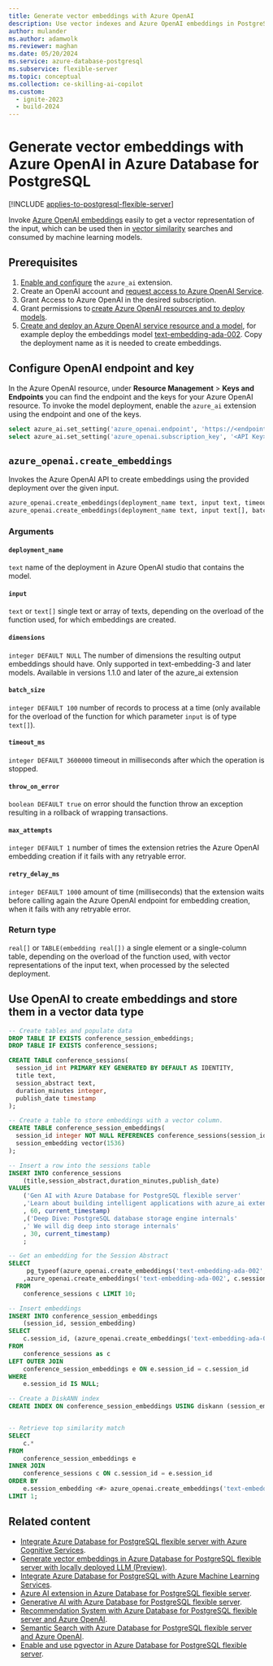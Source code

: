 ```yaml
---
title: Generate vector embeddings with Azure OpenAI
description: Use vector indexes and Azure OpenAI embeddings in PostgreSQL for retrieval augmented generation (RAG) patterns.
author: mulander
ms.author: adamwolk
ms.reviewer: maghan
ms.date: 05/20/2024
ms.service: azure-database-postgresql
ms.subservice: flexible-server
ms.topic: conceptual
ms.collection: ce-skilling-ai-copilot
ms.custom:
  - ignite-2023
  - build-2024
---
```


# Generate vector embeddings with Azure OpenAI in Azure Database for PostgreSQL

[!INCLUDE [applies-to-postgresql-flexible-server](~/reusable-content/ce-skilling/azure/includes/postgresql/includes/applies-to-postgresql-flexible-server.md)]

Invoke [Azure OpenAI embeddings](/azure/ai-services/openai/reference#embeddings) easily to get a vector representation of the input, which can be used then in [vector similarity](how-to-use-pgvector.md#vector-similarity) searches and consumed by machine learning models.

## Prerequisites

1. [Enable and configure](generative-ai-azure-overview.md#enable-the-azure_ai-extension) the `azure_ai` extension.
1. Create an OpenAI account and [request access to Azure OpenAI Service](https://aka.ms/oai/access).
1. Grant Access to Azure OpenAI in the desired subscription.
1. Grant permissions to [create Azure OpenAI resources and to deploy models](/azure/ai-services/openai/how-to/role-based-access-control).
1. [Create and deploy an Azure OpenAI service resource and a model](/azure/ai-services/openai/how-to/create-resource), for example deploy the embeddings model [text-embedding-ada-002](/azure/ai-services/openai/concepts/models#embeddings-models). Copy the deployment name as it is needed to create embeddings. 
## Configure OpenAI endpoint and key

In the Azure OpenAI resource, under **Resource Management** > **Keys and Endpoints** you can find the endpoint and the keys for your Azure OpenAI resource. To invoke the model deployment, enable the `azure_ai` extension using the endpoint and one of the keys.

```sql
select azure_ai.set_setting('azure_openai.endpoint', 'https://<endpoint>.openai.azure.com'); 
select azure_ai.set_setting('azure_openai.subscription_key', '<API Key>'); 
```

## `azure_openai.create_embeddings`

Invokes the Azure OpenAI API to create embeddings using the provided deployment over the given input.

```sql
azure_openai.create_embeddings(deployment_name text, input text, timeout_ms integer DEFAULT 3600000, throw_on_error boolean DEFAULT true, max_attempts integer DEFAULT 1, retry_delay_ms integer DEFAULT 1000)
azure_openai.create_embeddings(deployment_name text, input text[], batch_size integer DEFAULT 100, timeout_ms integer DEFAULT 3600000, throw_on_error boolean DEFAULT true, max_attempts integer DEFAULT 1, retry_delay_ms integer DEFAULT 1000)
```
### Arguments

#### `deployment_name`

`text` name of the deployment in Azure OpenAI studio that contains the model.

#### `input`

`text` or `text[]` single text or array of texts, depending on the overload of the function used, for which embeddings are created.

#### `dimensions`

`integer DEFAULT NULL` The number of dimensions the resulting output embeddings should have. Only supported in text-embedding-3 and later models. Available in versions 1.1.0 and later of the azure_ai extension

#### `batch_size`

`integer DEFAULT 100` number of records to process at a time (only available for the overload of the function for which parameter `input` is of type `text[]`).

#### `timeout_ms`

`integer DEFAULT 3600000` timeout in milliseconds after which the operation is stopped.

#### `throw_on_error`

`boolean DEFAULT true` on error should the function throw an exception resulting in a rollback of wrapping transactions.

#### `max_attempts`

`integer DEFAULT 1` number of times the extension retries the Azure OpenAI embedding creation if it fails with any retryable error.

#### `retry_delay_ms`

`integer DEFAULT 1000` amount of time (milliseconds) that the extension waits before calling again the Azure OpenAI endpoint for embedding creation, when it fails with any retryable error.

### Return type

`real[]` or `TABLE(embedding real[])` a single element or a single-column table, depending on the overload of the function used, with vector representations of the input text, when processed by the selected deployment.

## Use OpenAI to create embeddings and store them in a vector data type

```sql
-- Create tables and populate data
DROP TABLE IF EXISTS conference_session_embeddings;
DROP TABLE IF EXISTS conference_sessions;

CREATE TABLE conference_sessions(
  session_id int PRIMARY KEY GENERATED BY DEFAULT AS IDENTITY,
  title text,
  session_abstract text,
  duration_minutes integer,
  publish_date timestamp
);

-- Create a table to store embeddings with a vector column.
CREATE TABLE conference_session_embeddings(
  session_id integer NOT NULL REFERENCES conference_sessions(session_id),
  session_embedding vector(1536)
);

-- Insert a row into the sessions table
INSERT INTO conference_sessions
    (title,session_abstract,duration_minutes,publish_date) 
VALUES
    ('Gen AI with Azure Database for PostgreSQL flexible server'
    ,'Learn about building intelligent applications with azure_ai extension and pg_vector' 
    , 60, current_timestamp)
    ,('Deep Dive: PostgreSQL database storage engine internals'
    ,' We will dig deep into storage internals'
    , 30, current_timestamp)
    ;

-- Get an embedding for the Session Abstract
SELECT
     pg_typeof(azure_openai.create_embeddings('text-embedding-ada-002', c.session_abstract)) as embedding_data_type
    ,azure_openai.create_embeddings('text-embedding-ada-002', c.session_abstract)
  FROM
    conference_sessions c LIMIT 10;

-- Insert embeddings 
INSERT INTO conference_session_embeddings
    (session_id, session_embedding)
SELECT
    c.session_id, (azure_openai.create_embeddings('text-embedding-ada-002', c.session_abstract))
FROM
    conference_sessions as c  
LEFT OUTER JOIN
    conference_session_embeddings e ON e.session_id = c.session_id
WHERE
    e.session_id IS NULL;

-- Create a DiskANN index
CREATE INDEX ON conference_session_embeddings USING diskann (session_embedding vector_cosine_ops);


-- Retrieve top similarity match
SELECT
    c.*
FROM
    conference_session_embeddings e
INNER JOIN
    conference_sessions c ON c.session_id = e.session_id
ORDER BY
    e.session_embedding <#> azure_openai.create_embeddings('text-embedding-ada-002', 'Session to learn about building chatbots')::vector
LIMIT 1;

```
## Related content

- [Integrate Azure Database for PostgreSQL flexible server with Azure Cognitive Services](generative-ai-azure-cognitive.md).
- [Generate vector embeddings in Azure Database for PostgreSQL flexible server with locally deployed LLM (Preview)](generative-ai-azure-local-ai.md).
- [Integrate Azure Database for PostgreSQL with Azure Machine Learning Services](generative-ai-azure-machine-learning.md).
- [Azure AI extension in Azure Database for PostgreSQL flexible server](generative-ai-azure-overview.md).
- [Generative AI with Azure Database for PostgreSQL flexible server](generative-ai-overview.md).
- [Recommendation System with Azure Database for PostgreSQL flexible server and Azure OpenAI](generative-ai-recommendation-system.md).
- [Semantic Search with Azure Database for PostgreSQL flexible server and Azure OpenAI](generative-ai-semantic-search.md).
- [Enable and use pgvector in Azure Database for PostgreSQL flexible server](how-to-use-pgvector.md).